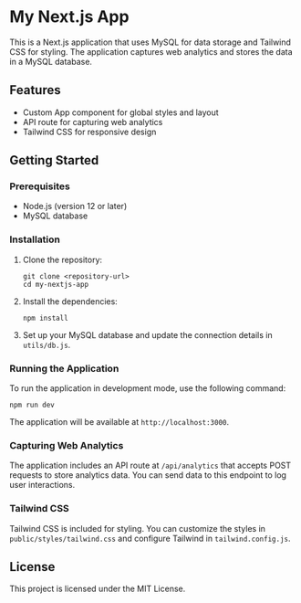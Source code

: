 # My Next.js App

This is a Next.js application that uses MySQL for data storage and Tailwind CSS for styling. The application captures web analytics and stores the data in a MySQL database.

## Features

- Custom App component for global styles and layout
- API route for capturing web analytics
- Tailwind CSS for responsive design

## Getting Started

### Prerequisites

- Node.js (version 12 or later)
- MySQL database

### Installation

1. Clone the repository:

   ```
   git clone <repository-url>
   cd my-nextjs-app
   ```

2. Install the dependencies:

   ```
   npm install
   ```

3. Set up your MySQL database and update the connection details in `utils/db.js`.

### Running the Application

To run the application in development mode, use the following command:

```
npm run dev
```

The application will be available at `http://localhost:3000`.

### Capturing Web Analytics

The application includes an API route at `/api/analytics` that accepts POST requests to store analytics data. You can send data to this endpoint to log user interactions.

### Tailwind CSS

Tailwind CSS is included for styling. You can customize the styles in `public/styles/tailwind.css` and configure Tailwind in `tailwind.config.js`.

## License

This project is licensed under the MIT License.